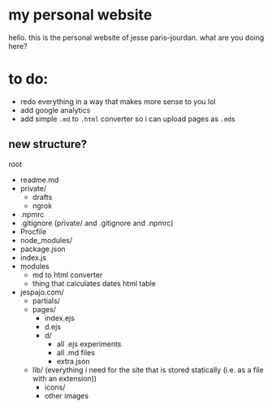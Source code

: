 # my personal website

hello. this is the personal website of jesse paris–jourdan. what are you doing here?

# to do:

- redo everything in a way that makes more sense to you lol
- add google analytics
- add simple `.md` to `.html` converter so i can upload pages as `.md`s

## new structure?

root
- readme.md
- private/
  - drafts
  - ngrok
- .npmrc
- .gitignore (private/ and .gitignore and .npmrc)
- Procfile
- node_modules/
- package.json
- index.js
- modules
  - md to html converter
  - thing that calculates dates html table
- jespajo.com/
  - partials/
  - pages/
    - index.ejs
    - d.ejs
    - d/
      - all .ejs experiments
      - all .md files
      - extra.json
  - lib/ (everything i need for the site that is stored statically (i.e. as a file with an extension))
    - icons/
    - other images